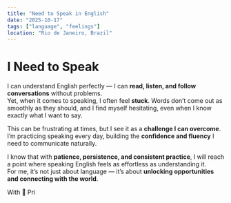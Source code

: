 ```yaml
---
title: "Need to Speak in English"
date: "2025-10-17"
tags: ["language", "feelings"]
location: "Rio de Janeiro, Brazil"
---
```


# I Need to Speak

I can understand English perfectly — I can **read, listen, and follow conversations** without problems.  
Yet, when it comes to speaking, I often feel **stuck**. Words don’t come out as smoothly as they should, and I find myself hesitating, even when I know exactly what I want to say.

This can be frustrating at times, but I see it as a **challenge I can overcome**. I’m practicing speaking every day, building the **confidence and fluency** I need to communicate naturally.

I know that with **patience, persistence, and consistent practice**, I will reach a point where speaking English feels as effortless as understanding it.  
For me, it’s not just about language — it’s about **unlocking opportunities and connecting with the world**.

With 🩷 Pri
